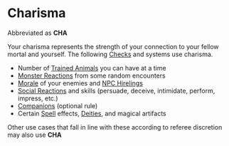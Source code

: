 # Charisma

Abbreviated as **CHA**

Your charisma represents the strength of your connection to your fellow mortal and yourself. The following [Checks](../../Game%20Procedures/Check.md) and systems use charisma.

* Number of [Trained Animals](../../Items/Equipment/Trained%20Animals.md) you can have at a time
* [Monster Reactions](../../Social%20Systems/Monster%20Reactions.md) from some random encounters
* [Morale](../../Social%20Systems/Morale%20System.md) of your enemies and [NPC Hirelings](../../Social%20Systems/NPC%20Hirelings.md)
* [Social Reactions](../../Social%20Systems/Social%20Reactions.md) and skills (persuade, deceive, intimidate, perform, impress, etc.)
* [Companions](../../Social%20Systems/Companions.md) (optional rule)
* Certain [Spell](../../Magic/Spells.md) effects, [Deities](../../Magic/Spells/Deities/Deities.md), and magical artifacts

Other use cases that fall in line with these according to referee discretion may also use **CHA**

